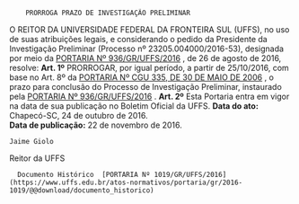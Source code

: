         PRORROGA PRAZO DE INVESTIGAÇÃO PRELIMINAR  

 O REITOR DA UNIVERSIDADE FEDERAL DA FRONTEIRA SUL (UFFS), no uso de suas atribuições legais, e considerando o pedido da Presidente da Investigação Preliminar (Processo nº 23205.004000/2016-53), designada por meio da [PORTARIA Nº 936/GR/UFFS/2016](https://www.uffs.edu.br/atos-normativos/portaria/gr/2016-0936)  , de 26 de agosto de 2016, resolve:   **Art. 1º** PRORROGAR, por igual período, a partir de 25/10/2016, com base no Art. 8º da [PORTARIA Nº CGU 335, DE 30 DE MAIO DE 2006](http://www.cgu.gov.br/sobre/legislacao/arquivos/portarias/portaria_cgu_335_2006.pdf)  , o prazo para conclusão do Processo de Investigação Preliminar, instaurado pela [PORTARIA Nº 936/GR/UFFS/2016](https://www.uffs.edu.br/atos-normativos/portaria/gr/2016-0936)  .   **Art. 2º** Esta Portaria entra em vigor na data de sua publicação no Boletim Oficial da UFFS.      **Data do ato:** Chapecó-SC, 24 de outubro de 2016.   
 **Data de publicação:**  22 de novembro de 2016. 

    Jaime Giolo   
 Reitor da UFFS 

      Documento Histórico  [PORTARIA Nº 1019/GR/UFFS/2016](https://www.uffs.edu.br/atos-normativos/portaria/gr/2016-1019/@@download/documento_historico)     
      